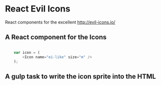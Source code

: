# React Evil Icons

React components for the excellent http://evil-icons.io/

## A React component for the Icons

```javascript

    var icon = (
        <Icon name="ei-like" size="m" />
    );

```

## A gulp task to write the icon sprite into the HTML
